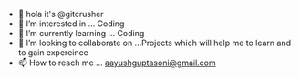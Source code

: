 - 👋 hola it's @gitcrusher
- 👀 I’m interested in ... Coding
- 🌱 I’m currently learning ... Coding
- 💞️ I’m looking to collaborate on ...Projects which will help me to learn and to gain expereince
- 📫 How to reach me ... aayushguptasoni@gmail.com

<!---
gitcrusher/gitcrusher is a ✨ special ✨ repository because its `README.md` (this file) appears on your GitHub profile.
You can click the Preview link to take a look at your changes.
--->
